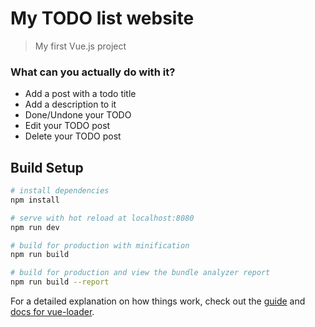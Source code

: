 # My TODO list website

> My first Vue.js project

### What can you actually do with it?
* Add a post with a todo title
* Add a description to it
* Done/Undone your TODO
* Edit your TODO post
* Delete your TODO post

## Build Setup

``` bash
# install dependencies
npm install

# serve with hot reload at localhost:8080
npm run dev

# build for production with minification
npm run build

# build for production and view the bundle analyzer report
npm run build --report
```

For a detailed explanation on how things work, check out the [guide](http://vuejs-templates.github.io/webpack/) and [docs for vue-loader](http://vuejs.github.io/vue-loader).
